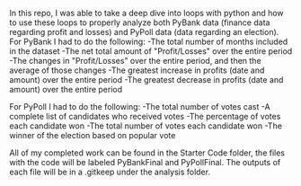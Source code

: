In this repo, I was able to take a deep dive into loops with python and how to use these loops to properly analyze both PyBank data (finance data regarding profit and losses) and PyPoll data (data regarding an election). For PyBank I had to do the following:
-The total number of months included in the dataset -The net total amount of "Profit/Losses" over the entire period -The changes in "Profit/Losses" over the entire period, and then the average of those changes -The greatest increase in profits (date and amount) over the entire period -The greatest decrease in profits (date and amount) over the entire period

For PyPoll I had to do the following: -The total number of votes cast -A complete list of candidates who received votes -The percentage of votes each candidate won -The total number of votes each candidate won -The winner of the election based on popular vote

All of my completed work can be found in the Starter Code folder, the files with the code will be labeled PyBankFinal and PyPollFinal. The outputs of each file will be in a .gitkeep under the analysis folder.

